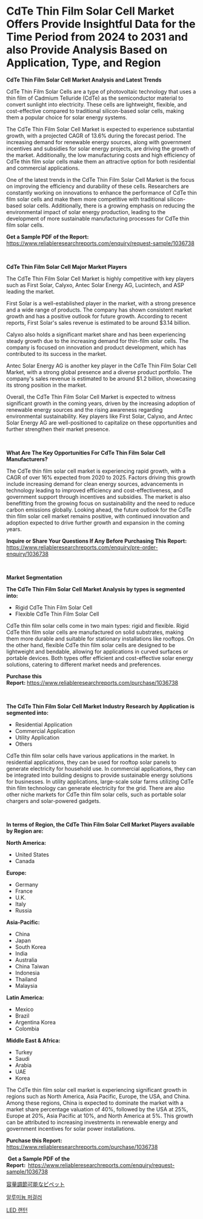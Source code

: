 <p><h1>CdTe Thin Film Solar Cell Market Offers Provide Insightful Data for the Time Period from 2024 to 2031 and also Provide Analysis Based on Application, Type, and Region</h1></p><p><strong>CdTe Thin Film Solar Cell Market Analysis and Latest Trends</strong></p>
<p><p>CdTe Thin Film Solar Cells are a type of photovoltaic technology that uses a thin film of Cadmium Telluride (CdTe) as the semiconductor material to convert sunlight into electricity. These cells are lightweight, flexible, and cost-effective compared to traditional silicon-based solar cells, making them a popular choice for solar energy systems.</p><p>The CdTe Thin Film Solar Cell Market is expected to experience substantial growth, with a projected CAGR of 13.6% during the forecast period. The increasing demand for renewable energy sources, along with government incentives and subsidies for solar energy projects, are driving the growth of the market. Additionally, the low manufacturing costs and high efficiency of CdTe thin film solar cells make them an attractive option for both residential and commercial applications.</p><p>One of the latest trends in the CdTe Thin Film Solar Cell Market is the focus on improving the efficiency and durability of these cells. Researchers are constantly working on innovations to enhance the performance of CdTe thin film solar cells and make them more competitive with traditional silicon-based solar cells. Additionally, there is a growing emphasis on reducing the environmental impact of solar energy production, leading to the development of more sustainable manufacturing processes for CdTe thin film solar cells.</p></p>
<p><strong>Get a Sample PDF of the Report:&nbsp;</strong> <a href="https://www.reliableresearchreports.com/enquiry/request-sample/1036738">https://www.reliableresearchreports.com/enquiry/request-sample/1036738</a></p>
<p>&nbsp;</p>
<p><strong>CdTe Thin Film Solar Cell Major Market Players</strong></p>
<p><p>The CdTe Thin Film Solar Cell Market is highly competitive with key players such as First Solar, Calyxo, Antec Solar Energy AG, Lucintech, and ASP leading the market. </p><p>First Solar is a well-established player in the market, with a strong presence and a wide range of products. The company has shown consistent market growth and has a positive outlook for future growth. According to recent reports, First Solar's sales revenue is estimated to be around $3.14 billion.</p><p>Calyxo also holds a significant market share and has been experiencing steady growth due to the increasing demand for thin-film solar cells. The company is focused on innovation and product development, which has contributed to its success in the market.</p><p>Antec Solar Energy AG is another key player in the CdTe Thin Film Solar Cell Market, with a strong global presence and a diverse product portfolio. The company's sales revenue is estimated to be around $1.2 billion, showcasing its strong position in the market.</p><p>Overall, the CdTe Thin Film Solar Cell Market is expected to witness significant growth in the coming years, driven by the increasing adoption of renewable energy sources and the rising awareness regarding environmental sustainability. Key players like First Solar, Calyxo, and Antec Solar Energy AG are well-positioned to capitalize on these opportunities and further strengthen their market presence.</p></p>
<p>&nbsp;</p>
<p><strong>What Are The Key Opportunities For CdTe Thin Film Solar Cell Manufacturers?</strong></p>
<p><p>The CdTe thin film solar cell market is experiencing rapid growth, with a CAGR of over 16% expected from 2020 to 2025. Factors driving this growth include increasing demand for clean energy sources, advancements in technology leading to improved efficiency and cost-effectiveness, and government support through incentives and subsidies. The market is also benefitting from the growing focus on sustainability and the need to reduce carbon emissions globally. Looking ahead, the future outlook for the CdTe thin film solar cell market remains positive, with continued innovation and adoption expected to drive further growth and expansion in the coming years.</p></p>
<p><strong>Inquire or Share Your Questions If Any Before Purchasing This Report:</strong> <a href="https://www.reliableresearchreports.com/enquiry/pre-order-enquiry/1036738">https://www.reliableresearchreports.com/enquiry/pre-order-enquiry/1036738</a></p>
<p>&nbsp;</p>
<p><strong>Market Segmentation</strong></p>
<p><strong>The CdTe Thin Film Solar Cell Market Analysis by types is segmented into:</strong></p>
<p><ul><li>Rigid CdTe Thin Film Solar Cell</li><li>Flexible CdTe Thin Film Solar Cell</li></ul></p>
<p><p>CdTe thin film solar cells come in two main types: rigid and flexible. Rigid CdTe thin film solar cells are manufactured on solid substrates, making them more durable and suitable for stationary installations like rooftops. On the other hand, flexible CdTe thin film solar cells are designed to be lightweight and bendable, allowing for applications in curved surfaces or portable devices. Both types offer efficient and cost-effective solar energy solutions, catering to different market needs and preferences.</p></p>
<p><strong>Purchase this Report:&nbsp;</strong><a href="https://www.reliableresearchreports.com/purchase/1036738">https://www.reliableresearchreports.com/purchase/1036738</a></p>
<p>&nbsp;</p>
<p><strong>The CdTe Thin Film Solar Cell Market Industry Research by Application is segmented into:</strong></p>
<p><ul><li>Residential Application</li><li>Commercial Application</li><li>Utility Application</li><li>Others</li></ul></p>
<p><p>CdTe thin film solar cells have various applications in the market. In residential applications, they can be used for rooftop solar panels to generate electricity for household use. In commercial applications, they can be integrated into building designs to provide sustainable energy solutions for businesses. In utility applications, large-scale solar farms utilizing CdTe thin film technology can generate electricity for the grid. There are also other niche markets for CdTe thin film solar cells, such as portable solar chargers and solar-powered gadgets.</p></p>
<p>&nbsp;</p>
<p><strong>In terms of Region, the CdTe Thin Film Solar Cell Market Players available by Region are:</strong></p>
<p>
    <p> <strong> North America: </strong>
        <ul>
            <li>United States</li>
            <li>Canada</li>
        </ul>
        </p> 
    <p> <strong> Europe: </strong>
        <ul>
            <li>Germany</li>
            <li>France</li>
            <li>U.K.</li>
            <li>Italy</li>
            <li>Russia</li>
        </ul>
        </p> 
    <p> <strong> Asia-Pacific: </strong>
        <ul>
            <li>China</li>
            <li>Japan</li>
            <li>South Korea</li>
            <li>India</li>
            <li>Australia</li>
            <li>China Taiwan</li>
            <li>Indonesia</li>
            <li>Thailand</li>
            <li>Malaysia</li>
        </ul>
        </p> 
    <p> <strong> Latin America: </strong>
        <ul>
            <li>Mexico</li>
            <li>Brazil</li>
            <li>Argentina Korea</li>
            <li>Colombia</li>
        </ul>
        </p> 
    <p> <strong> Middle East & Africa: </strong>
        <ul>
            <li>Turkey</li>
            <li>Saudi</li>
            <li>Arabia</li>
            <li>UAE</li>
            <li>Korea</li>
        </ul>
    </p>
    </p>
<p><p>The CdTe thin film solar cell market is experiencing significant growth in regions such as North America, Asia Pacific, Europe, the USA, and China. Among these regions, China is expected to dominate the market with a market share percentage valuation of 40%, followed by the USA at 25%, Europe at 20%, Asia Pacific at 10%, and North America at 5%. This growth can be attributed to increasing investments in renewable energy and government incentives for solar power installations.</p></p>
<p><strong>Purchase this Report: </strong><a href="https://www.reliableresearchreports.com/purchase/1036738">https://www.reliableresearchreports.com/purchase/1036738</a></p>
<p>&nbsp;<strong>Get a Sample PDF of the Report:&nbsp;&nbsp;</strong><a href="https://www.reliableresearchreports.com/enquiry/request-sample/1036738">https://www.reliableresearchreports.com/enquiry/request-sample/1036738</a></p>
<p><strong></strong></p>
<p><p><a href="https://github.com/mreklxf44233/Market-Research-Report-List-1/blob/main/293529416154.md">容量調節可能なピペット</a></p><p><a href="https://medium.com/@goonfghyt6587/%EC%95%8C%EB%A3%A8%EB%AF%B8%EB%8A%84-%ED%8E%98%EB%A5%B4%EA%B3%A0%EB%9D%BC-%EC%8B%9C%EC%9E%A5-%EC%84%B1%EA%B3%B5%EC%A0%81%EC%9D%B8-%EB%B9%84%EC%A6%88%EB%8B%88%EC%8A%A4-%EC%A0%84%EB%9E%B5%EC%9D%98-%EC%97%B4%EC%87%A0-2031%EB%85%84%EA%B9%8C%EC%A7%80-%EC%98%88%EC%B8%A1-a64c7efe5d6c">알루미늄 퍼걸러</a></p><p><a href="https://github.com/oajzkywllm460/Market-Research-Report-List-1/blob/main/830427114977.md">LED 랜턴</a></p></p>